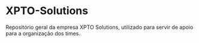 # XPTO-Solutions

Repositório geral da empresa XPTO Solutions, utilizado para servir de apoio para a organização dos times.
